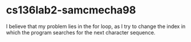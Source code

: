 # cs136lab2-samcmecha98

I believe that my problem lies in the for loop, as I try to change the index in which the program searches for the next character sequence.
